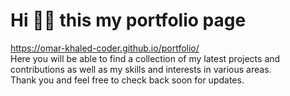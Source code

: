 # Hi 👋🏼 this my portfolio page
https://omar-khaled-coder.github.io/portfolio/ <br>
Here you will be able to find a collection of my latest projects and contributions as well as my skills and interests in various areas. <br>
Thank you and feel free to check back soon for updates.
